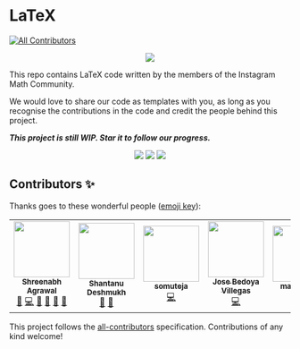 # LaTeX
<!-- ALL-CONTRIBUTORS-BADGE:START - Do not remove or modify this section -->
[![All Contributors](https://img.shields.io/badge/all_contributors-5-orange.svg?style=flat-square)](#contributors-)
<!-- ALL-CONTRIBUTORS-BADGE:END -->

<p align="center"> <img src="https://github.com/Shreenabh664/LaTeX/blob/master/Open%20LaTeX%20Project.png?raw=true"> </p>

This repo contains LaTeX code written by the members of the Instagram Math Community.

We would love to share our code as templates with you, as long as you recognise the contributions in the code and credit the people behind this project.

***This project is still WIP. Star it to follow our progress.***

<p align="center"> 
    <img src="https://img.shields.io/github/license/Shreenabh664/LaTeX">
    <img src="https://img.shields.io/github/languages/top/Shreenabh664/LaTeX">
    <img src="https://img.shields.io/github/contributors/Shreenabh664/LaTeX">
</p>

## Contributors ✨

Thanks goes to these wonderful people ([emoji key](https://allcontributors.org/docs/en/emoji-key)):

<!-- ALL-CONTRIBUTORS-LIST:START - Do not remove or modify this section -->
<!-- prettier-ignore-start -->
<!-- markdownlint-disable -->
<table>
  <tr>
    <td align="center"><a href="http://shreenabh.com"><img src="https://avatars3.githubusercontent.com/u/62369422?v=4" width="100px;" alt=""/><br /><sub><b>Shreenabh Agrawal</b></sub></a><br /><a href="#ideas-Shreenabh664" title="Ideas, Planning, & Feedback">🤔</a> <a href="https://github.com/Shreenabh664/LaTeX/commits?author=Shreenabh664" title="Code">💻</a> <a href="https://github.com/Shreenabh664/LaTeX/commits?author=Shreenabh664" title="Documentation">📖</a> <a href="#design-Shreenabh664" title="Design">🎨</a> <a href="#maintenance-Shreenabh664" title="Maintenance">🚧</a> <a href="https://github.com/Shreenabh664/LaTeX/pulls?q=is%3Apr+reviewed-by%3AShreenabh664" title="Reviewed Pull Requests">👀</a></td>
    <td align="center"><a href="https://github.com/Nanu00"><img src="https://avatars3.githubusercontent.com/u/66585423?v=4" width="100px;" alt=""/><br /><sub><b>Shantanu Deshmukh</b></sub></a><br /><a href="#maintenance-Nanu00" title="Maintenance">🚧</a> <a href="https://github.com/Shreenabh664/LaTeX/pulls?q=is%3Apr+reviewed-by%3ANanu00" title="Reviewed Pull Requests">👀</a></td>
    <td align="center"><a href="https://github.com/somuteja"><img src="https://avatars0.githubusercontent.com/u/48980007?v=4" width="100px;" alt=""/><br /><sub><b>somuteja</b></sub></a><br /><a href="https://github.com/Shreenabh664/LaTeX/commits?author=somuteja" title="Code">💻</a></td>
    <td align="center"><a href="https://github.com/joebarranquilla"><img src="https://avatars2.githubusercontent.com/u/67466040?v=4" width="100px;" alt=""/><br /><sub><b>Jose Bedoya Villegas</b></sub></a><br /><a href="https://github.com/Shreenabh664/LaTeX/commits?author=joebarranquilla" title="Code">💻</a></td>
    <td align="center"><a href="https://github.com/mathnovus"><img src="https://avatars1.githubusercontent.com/u/67503724?v=4" width="100px;" alt=""/><br /><sub><b>mathnovus</b></sub></a><br /><a href="https://github.com/Shreenabh664/LaTeX/commits?author=mathnovus" title="Code">💻</a></td>
  </tr>
</table>

<!-- markdownlint-enable -->
<!-- prettier-ignore-end -->
<!-- ALL-CONTRIBUTORS-LIST:END -->

This project follows the [all-contributors](https://github.com/all-contributors/all-contributors) specification. Contributions of any kind welcome!